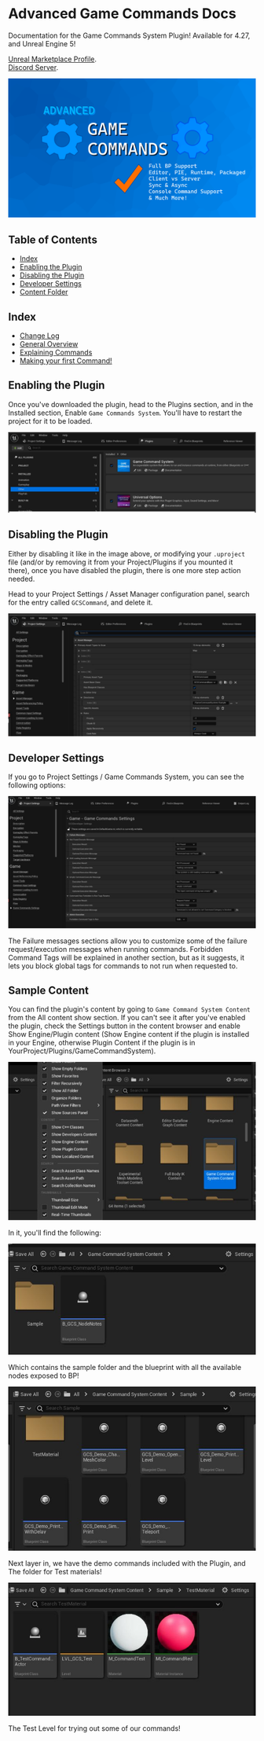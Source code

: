 # Advanced Game Commands Docs

Documentation for the Game Commands System Plugin! Available for 4.27, and Unreal Engine 5!  

[Unreal Marketplace Profile](https://www.unrealengine.com/marketplace/en-US/profile/M+Funderburk).  
[Discord Server](https://discord.gg/QHTTMQ6Pqw).  

![Thumbnail](/Resources/MainImage.png)  

## Table of Contents

* [Index](#index)  
* [Enabling the Plugin](#enabling-the-plugin)  
* [Disabling the Plugin](#disabling-the-plugin)  
* [Developer Settings](#developer-settings)  
* [Content Folder](#sample-content)  

## Index

* [Change Log](/ChangeLog.md)  
* [General Overview](/GeneralOverview.md)  
* [Explaining Commands](/CommandsExplained.md)  
* [Making your first Command!](/MakingYourOwnCommand.md)  

## Enabling the Plugin

Once you've downloaded the plugin, head to the Plugins section, and in the Installed section, Enable `Game Commands System`. You'll have to restart the project for it to be loaded.  

![Plugin](/Resources/EnablePlugin.jpg)  

## Disabling the Plugin

Either by disabling it like in the image above, or modifying your `.uproject` file (and/or by removing it from your Project/Plugins if you mounted it there), once you have disabled the plugin, there is one more step action needed.  

Head to your Project Settings / Asset Manager configuration panel, search for the entry called `GCSCommand`, and delete it.  

![Asset Settings](/Resources/AssetManagerSettings.JPG)  

## Developer Settings

If you go to Project Settings / Game Commands System, you can see the following options:  

![Settings](/Resources/DeveloperSettings.JPG)  

The Failure messages sections allow you to customize some of the failure request/execution messages when running commands. Forbidden Command Tags will be explained in another section, but as it suggests, it lets you block global tags for commands to not run when requested to.  

## Sample Content

You can find the plugin's content by going to `Game Command System Content` from the All content show section. If you can't see it after you've enabled the plugin, check the Settings button in the content browser and enable Show Engine/Plugin content (Show Engine content if the plugin is installed in your Engine, otherwise Plugin Content if the plugin is in YourProject/Plugins/GameCommandSystem).  

![Content](/Resources/FindContentFolder.JPG)  

In it, you'll find the following:  

![First Folder](/Resources/ContentFolder-1.JPG)  

Which contains the sample folder and the blueprint with all the available nodes exposed to BP!  

![Second Folder](/Resources/ContentFolder-2.JPG)  

Next layer in, we have the demo commands included with the Plugin, and The folder for Test materials!  

![Third Folder](/Resources/ContentFolder-3.JPG)  

The Test Level for trying out some of our commands!  
